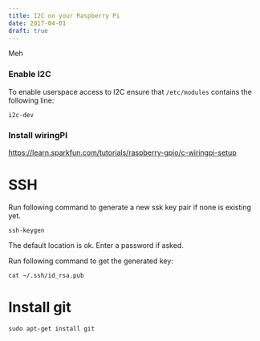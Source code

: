 ```yaml
---
title: I2C on your Raspberry Pi
date: 2017-04-01
draft: true
---
```

<!-- preview_start -->

Meh

<!-- preview_end -->

### Enable I2C

To enable userspace access to I2C ensure that `/etc/modules` contains the following line:
```
i2c-dev
```

### Install wiringPI

https://learn.sparkfun.com/tutorials/raspberry-gpio/c-wiringpi-setup

# SSH

Run following command to generate a new ssk key pair if none is existing yet.
```
ssh-keygen
```
The default location is ok. Enter a password if asked.

Run following command to get the generated key:
```
cat ~/.ssh/id_rsa.pub
```

# Install git

```
sudo apt-get install git
```
